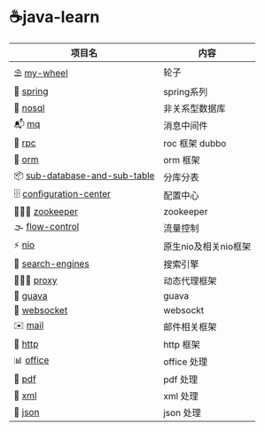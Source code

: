 # ☕️java-learn

项目名|内容
---|---
⛱ [my-wheel]       | 轮子
🌿 [spring]         | spring系列
🍋 [nosql]          | 非关系型数据库
📬 [mq]             | 消息中间件
🍔 [rpc]            | roc 框架 dubbo
🎎 [orm]            | orm 框架
📦 [sub-database-and-sub-table]     | 分库分表
🗄 [configuration-center] | 配置中心
👨🏼‍✈️ [zookeeper]     | zookeeper
🌫 [flow-control]   | 流量控制
⚡ [nio] | 原生nio及相关nio框架 
🍳 [search-engines] | 搜索引擎
💁🏻‍♂️ [proxy]     | 动态代理框架
🍈 [guava]          | guava
🌈 [websocket]      | websockt 
✉️ [mail]        | 邮件相关框架
📰 [http]           | http 框架
📊 [office]         | office 处理
📝 [pdf]            | pdf 处理
📃 [xml]            | xml 处理
📜 [json]           | json 处理

[rpc]: https://github.com/luolanmeet/java-learn/tree/master/dubbo
[guava]: https://github.com/luolanmeet/java-learn/tree/master/guava
[http]: https://github.com/luolanmeet/java-learn/tree/master/http
[mail]: https://github.com/luolanmeet/java-learn/tree/master/mail
[mq]: https://github.com/luolanmeet/java-learn/tree/master/mq
[my-wheel]: https://github.com/luolanmeet/java-learn/tree/master/my-wheel
[nosql]: https://github.com/luolanmeet/java-learn/tree/master/nosql
[office]: https://github.com/luolanmeet/java-learn/tree/master/office
[orm]: https://github.com/luolanmeet/java-learn/tree/master/orm
[pdf]: https://github.com/luolanmeet/java-learn/tree/master/pdf
[proxy]: https://github.com/luolanmeet/java-learn/tree/master/proxy
[search-engines]: https://github.com/luolanmeet/java-learn/tree/master/search-engines
[spring]: https://github.com/luolanmeet/java-learn/tree/master/spring
[websocket]: https://github.com/luolanmeet/java-learn/tree/master/websocket
[zookeeper]: https://github.com/luolanmeet/java-learn/tree/master/zookeeper
[configuration-center]: https://github.com/luolanmeet/java-learn/tree/master/configuration-center
[flow-control]: https://github.com/luolanmeet/java-learn/tree/master/flow-control
[sub-database-and-sub-table]: https://github.com/luolanmeet/java-learn/tree/master/sub-database-and-sub-table
[nio]: https://github.com/luolanmeet/java-learn/tree/master/nio
[json]: https://github.com/luolanmeet/java-learn/tree/master/json
[xml]: https://github.com/luolanmeet/java-learn/tree/master/xml